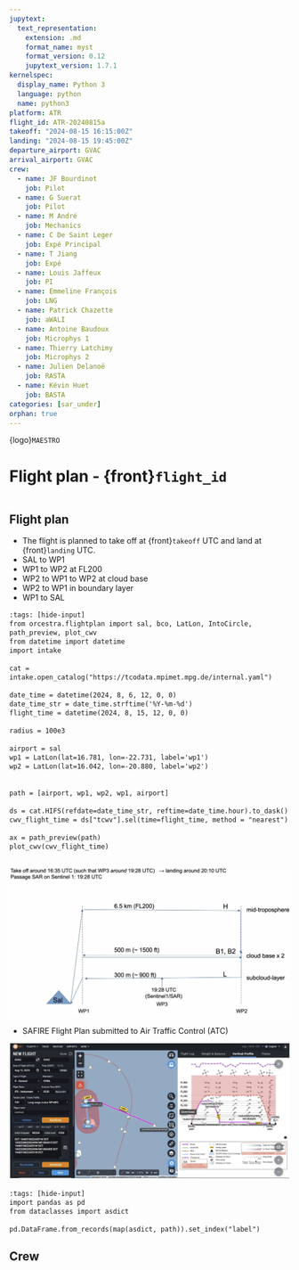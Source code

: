 ```yaml
---
jupytext:
  text_representation:
    extension: .md
    format_name: myst
    format_version: 0.12
    jupytext_version: 1.7.1
kernelspec:
  display_name: Python 3
  language: python
  name: python3
platform: ATR
flight_id: ATR-20240815a
takeoff: "2024-08-15 16:15:00Z"
landing: "2024-08-15 19:45:00Z"
departure_airport: GVAC
arrival_airport: GVAC
crew:
  - name: JF Bourdinot
    job: Pilot
  - name: G Suerat
    job: Pilot
  - name: M André
    job: Mechanics
  - name: C De Saint Leger
    job: Expé Principal
  - name: T Jiang
    job: Expé 
  - name: Louis Jaffeux
    job: PI
  - name: Emmeline François
    job: LNG
  - name: Patrick Chazette
    job: aWALI
  - name: Antoine Baudoux
    job: Microphys 1
  - name: Thierry Latchimy
    job: Microphys 2
  - name: Julien Delanoë
    job: RASTA
  - name: Kévin Huet
    job: BASTA
categories: [sar_under]
orphan: true
---
```


{logo}`MAESTRO`

# Flight plan - {front}`flight_id`

```{badges}
```

## Flight plan
* The flight is planned to take off at {front}`takeoff` UTC and land at {front}`landing` UTC.
* SAL to WP1
* WP1 to WP2 at FL200
* WP2 to WP1 to WP2 at cloud base
* WP2 to WP1 in boundary layer
* WP1 to SAL

```{code-cell} python3
:tags: [hide-input]
from orcestra.flightplan import sal, bco, LatLon, IntoCircle, path_preview, plot_cwv
from datetime import datetime
import intake

cat = intake.open_catalog("https://tcodata.mpimet.mpg.de/internal.yaml")

date_time = datetime(2024, 8, 6, 12, 0, 0)
date_time_str = date_time.strftime('%Y-%m-%d')
flight_time = datetime(2024, 8, 15, 12, 0, 0)

radius = 100e3

airport = sal
wp1 = LatLon(lat=16.781, lon=-22.731, label='wp1')
wp2 = LatLon(lat=16.042, lon=-20.880, label='wp2')


path = [airport, wp1, wp2, wp1, airport]

ds = cat.HIFS(refdate=date_time_str, reftime=date_time.hour).to_dask()
cwv_flight_time = ds["tcwv"].sel(time=flight_time, method = "nearest")

ax = path_preview(path)
plot_cwv(cwv_flight_time)


```
![Flight Levels](./LEVELS-ATR-20240815a.jpg)

* SAFIRE Flight Plan submitted to Air Traffic Control (ATC)

![Page 1](./SAFIRE-ATR-20240815a.jpg)

```{code-cell} python3
:tags: [hide-input]
import pandas as pd
from dataclasses import asdict

pd.DataFrame.from_records(map(asdict, path)).set_index("label")
```

## Crew

```{crew}
```